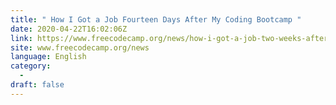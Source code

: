 ```yaml
---
title: " How I Got a Job Fourteen Days After My Coding Bootcamp "
date: 2020-04-22T16:02:06Z
link: https://www.freecodecamp.org/news/how-i-got-a-job-two-weeks-after-my-coding-bootcamp-2/?utm_medium=RSS&utm_source=news.12bit.vn
site: www.freecodecamp.org/news
language: English
category:
  -   
draft: false
---
```

